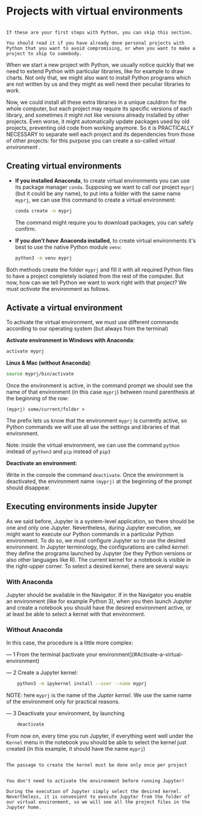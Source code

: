 
# Projects with virtual environments


```{warning}

If these are your first steps with Python, you can skip this section.

You should read it if you have already done personal projects with Python that you want to avoid compromising, or when you want to make a project to ship to somebody.
```

When we start a new project with Python, we usually notice quickly that we need to extend Python with particular libraries, like for example to draw charts. Not only that, we might also want to install Python programs which are not written by us and they might as well need their peculiar libraries to work.

Now, we could install all these extra libraries in a unique cauldron for the whole computer, but each project may require its specific versions of each library, and sometimes it might not like versions already installed by other projects. Even worse, it might automatically update packages used by old projects, preventing old code from working anymore. So it is PRACTICALLY NECESSARY to separate well each project and its dependencies from those of other projects: for this purpose you can create a so-called _virtual environment_ .

## Creating virtual environments

* **If you installed Anaconda**, to create virtual environments you can use its package manager `conda`. Supposing we want to call our project `myprj` (but it could be any name), to put into a folder with the same name `myprj`, we can use this command to create a virtual environment:

    ```bash
    conda create -n myprj
    ```
    The command might require you to download packages, you can safely confirm.


* **If you** ***don't have*** **Anaconda installed**, to create virtual environments it's best to use the native Python module `venv`:

    ```bash
    python3 -m venv myprj
    ```

Both methods create the folder `myprj` and fill it with all required Python files to have a project completely isolated from the rest of the computer. But now, how can we tell Python  we want to work right with that project? We must _activate_  the environment as follows.

## Activate a virtual environment

To activate the virtual environment, we must use different commands according to our operating system (but always from the terminal)


**Activate environment in Windows with Anaconda**:

```bash
activate myprj
```

**Linux & Mac (without Anaconda)**:

```bash
source myprj/bin/activate
```

Once the environment is active, in the command prompt we should see the name of that environment (in this case `myprj`) between round parenthesis at the beginning of the row:

```
(myprj) some/current/folder >
```

The prefix lets us know that the environment `myprj` is currently active, so Python commands we will use all use the settings and libraries of that environment.

Note: inside the virtual environment, we can use the command `python` instead of `python3` and `pip` instead of `pip3`


**Deactivate an environment**:

Write in the console the command `deactivate`. Once the environment is deactivated, the environment name `(myprj)` at the beginning of the prompt should disappear.

## Executing environments inside Jupyter

As we said before, Jupyter is a system-level application, so there should be one and only one Jupyter. Nevertheless, during Jupyter execution, we might want to execute our Python commands in a particular Python environment. To do so, we must configure Jupyter so to use the desired environment. In Jupyter terminology, the configurations are called _kernel_: they define the programs launched by Jupyter (be they Python versions or also other languages like R). The current kernel for a notebook is visible in the right-upper corner. To select a desired kernel, there are several ways:

### With Anaconda

Jupyter should be available in the Navigator. If in the Navigator you enable an environment (like for example Python 3), when you then launch Jupyter and create a notebook you should have the desired environment active, or at least be able to select a kernel with that environment.


### Without Anaconda

In this case, the procedure is a little more complex:


— 1 From the terminal þactivate your environment](#Activate-a-virtual-environment)


— 2 Create a Jupyter kernel:

```bash
    python3 -m ipykernel install --user --name myprj
```

NOTE: here `myprj` is the name of the _Jupter kernel._  We use the same name of the environment only for practical reasons.

— 3 Deactivate your environment, by launching

```bash
    deactivate
```



From now on, every time you run Jupyter, if everything went well under the `Kernel` menu in the notebook you should be able to select the kernel just created (in this example, it should have the name `myprj`)

```{note}

The passage to create the kernel must be done only once per project

```

```{note}

You don't need to activate the environment before running Jupyter!

During the execution of Jupyter simply select the desired kernel. Nevertheless, it is convenient to execute Jupyter from the folder of our virtual environment, so we will see all the project files in the Jupyter home.

```
